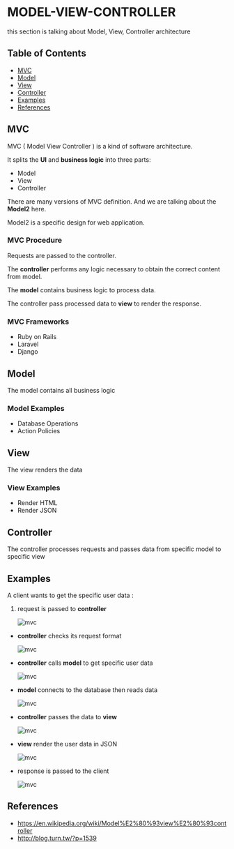 # MODEL-VIEW-CONTROLLER

this section is talking about Model, View, Controller architecture

## Table of Contents
- [MVC](#http)
- [Model](#model)
- [View](#view)
- [Controller](#controller)
- [Examples](#examples)
- [References](#references)

## MVC
MVC ( Model View Controller ) is a kind of software architecture.

It splits the **UI** and **business logic** into three parts:

- Model
- View
- Controller

There are many versions of MVC definition. And we are talking about the **Model2** here.

Model2 is a specific design for web application.

### MVC Procedure

Requests are passed to the controller.

The **controller** performs any logic necessary to obtain the correct content from model.

The **model** contains business logic to process data.

The controller pass processed data to **view** to render the response.

### MVC Frameworks
- Ruby on Rails
- Laravel
- Django

## Model
The model contains all business logic

### Model Examples
- Database Operations
- Action Policies

## View
The view renders the data

### View Examples
- Render HTML
- Render JSON

## Controller
The controller processes requests and passes data from specific model to specific view

## Examples
A client wants to get the specific user data :

1. request is passed to **controller**

    ![mvc](./images/mvc-01.jpg)

- **controller** checks its request format

    ![mvc](./images/mvc-02.jpg)

- **controller** calls **model** to get specific user data

    ![mvc](./images/mvc-03.jpg)

- **model** connects to the database then reads data

    ![mvc](./images/mvc-04.jpg)

- **controller** passes the data to **view**

    ![mvc](./images/mvc-05.jpg)

- **view** render the user data in JSON

    ![mvc](./images/mvc-06.jpg)

- response is passed to the client

    ![mvc](./images/mvc-07.jpg)

## References
- https://en.wikipedia.org/wiki/Model%E2%80%93view%E2%80%93controller
- http://blog.turn.tw/?p=1539

